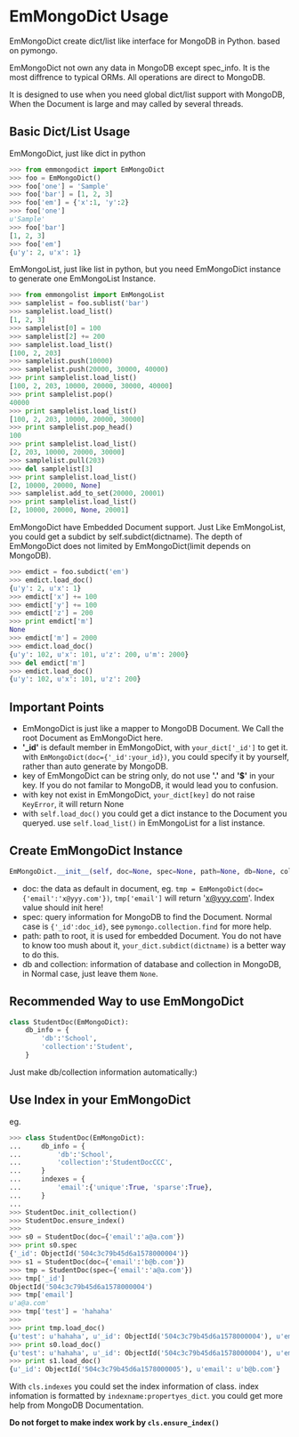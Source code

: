 EmMongoDict Usage
===========

EmMongoDict create dict/list like interface for MongoDB in Python. based on pymongo.

EmMongoDict not own any data in MongoDB except spec_info. It is the most diffrence to typical ORMs. 
All operations are direct to MongoDB.

It is designed to use when you need global dict/list support with MongoDB, When the Document is large and 
may called by several threads.


Basic Dict/List Usage
---------------------

EmMongoDict, just like dict in python

```python
>>> from emmongodict import EmMongoDict
>>> foo = EmMongoDict()
>>> foo['one'] = 'Sample'
>>> foo['bar'] = [1, 2, 3]
>>> foo['em'] = {'x':1, 'y':2}
>>> foo['one']
u'Sample'
>>> foo['bar']
[1, 2, 3]
>>> foo['em']
{u'y': 2, u'x': 1}
```

EmMongoList, just like list in python, but you need EmMongoDict instance to generate one EmMongoList Instance.

```python
>>> from emmongolist import EmMongoList
>>> samplelist = foo.sublist('bar')
>>> samplelist.load_list()
[1, 2, 3]
>>> samplelist[0] = 100
>>> samplelist[2] += 200
>>> samplelist.load_list()
[100, 2, 203]
>>> samplelist.push(10000)
>>> samplelist.push(20000, 30000, 40000)
>>> print samplelist.load_list()
[100, 2, 203, 10000, 20000, 30000, 40000]
>>> print samplelist.pop()
40000
>>> print samplelist.load_list()
[100, 2, 203, 10000, 20000, 30000]
>>> print samplelist.pop_head()
100
>>> print samplelist.load_list()
[2, 203, 10000, 20000, 30000]
>>> samplelist.pull(203)
>>> del samplelist[3]
>>> print samplelist.load_list()
[2, 10000, 20000, None]
>>> samplelist.add_to_set(20000, 20001)
>>> print samplelist.load_list()
[2, 10000, 20000, None, 20001]
```

EmMongoDict have Embedded Document support. Just Like EmMongoList, you could get a subdict by self.subdict(dictname). The depth of EmMongoDict does not limited by EmMongoDict(limit depends on MongoDB).

```python
>>> emdict = foo.subdict('em')
>>> emdict.load_doc()
{u'y': 2, u'x': 1}
>>> emdict['x'] += 100
>>> emdict['y'] += 100
>>> emdict['z'] = 200
>>> print emdict['m']
None
>>> emdict['m'] = 2000
>>> emdict.load_doc()
{u'y': 102, u'x': 101, u'z': 200, u'm': 2000}
>>> del emdict['m']
>>> emdict.load_doc()
{u'y': 102, u'x': 101, u'z': 200}
```

Important Points
----------------

* EmMongoDict is just like a mapper to MongoDB Document. We Call the root Document as EmMongoDict here.
* **'_id'** is default member in EmMongoDict, with `your_dict['_id']` to get it. with `EmMongoDict(doc={'_id':your_id})`, you could specify it by yourself, rather than auto generate by MongoDB.
* key of EmMongoDict can be string only, do not use **'.'** and **'$'** in your key. If you do not familar to MongoDB, it would lead you to confusion.
* with key not exist in EmMongoDict, `your_dict[key]` do not raise `KeyError`, it will return None
* with `self.load_doc()` you could get a dict instance to the Document you queryed. use `self.load_list()` in EmMongoList for a list instance.


Create EmMongoDict Instance
---------------------------

```python
EmMongoDict.__init__(self, doc=None, spec=None, path=None, db=None, collection=None)
```

* doc: the data as default in document, eg. `tmp = EmMongoDict(doc={'email':'x@yyy.com'})`, `tmp['email']` will return 'x@yyy.com'. Index value should init here!
* spec: query information for MongoDB to find the Document. Normal case is `{'_id':doc_id}`, see `pymongo.collection.find` for more help.
* path: path to root, it is used for embedded Document. You do not have to know too mush about it, `your_dict.subdict(dictname)` is a better way to do this.
* db and collection: information of database and collection in MongoDB, in Normal case, just leave them `None`.

Recommended Way to use EmMongoDict
----------------------------------

```python
class StudentDoc(EmMongoDict):
    db_info = {
        'db':'School',
        'collection':'Student',
    }
```

Just make db/collection information automatically:)

Use Index in your EmMongoDict
-----------------------------

eg.
```python
>>> class StudentDoc(EmMongoDict):
...     db_info = {
...         'db':'School',
...         'collection':'StudentDocCCC',
...     }
...     indexes = {
...         'email':{'unique':True, 'sparse':True},
...     }
... 
>>> StudentDoc.init_collection()
>>> StudentDoc.ensure_index()
>>> 
>>> s0 = StudentDoc(doc={'email':'a@a.com'})
>>> print s0.spec
{'_id': ObjectId('504c3c79b45d6a1578000004')}
>>> s1 = StudentDoc(doc={'email':'b@b.com'})
>>> tmp = StudentDoc(spec={'email':'a@a.com'})
>>> tmp['_id']
ObjectId('504c3c79b45d6a1578000004')
>>> tmp['email']
u'a@a.com'
>>> tmp['test'] = 'hahaha'
>>> 
>>> print tmp.load_doc()
{u'test': u'hahaha', u'_id': ObjectId('504c3c79b45d6a1578000004'), u'email': u'a@a.com'}
>>> print s0.load_doc()
{u'test': u'hahaha', u'_id': ObjectId('504c3c79b45d6a1578000004'), u'email': u'a@a.com'}
>>> print s1.load_doc()
{u'_id': ObjectId('504c3c79b45d6a1578000005'), u'email': u'b@b.com'}
```

With `cls.indexes` you could set the index information of class. index infomation is formatted by `indexname:propertyes_dict`. you could get more help from MongoDB Documentation.

**Do not forget to make index work by `cls.ensure_index()`**
